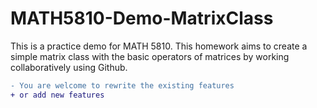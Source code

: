 # MATH5810-Demo-MatrixClass
This is a practice demo for MATH 5810. This homework aims to create a simple matrix class with the basic operators of matrices by working collaboratively using Github.

```diff
- You are welcome to rewrite the existing features
+ or add new features
```
